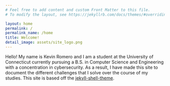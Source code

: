 ```yaml
---
# Feel free to add content and custom Front Matter to this file.
# To modify the layout, see https://jekyllrb.com/docs/themes/#overriding-theme-defaults

layout: home
permalink: /
permalink_name: /home
title: Welcome!
detail_image: assets/site_logo.png
---
```


Hello! My name is Kevin Romero and I am a student at the University of Connecticut currently pursuing a B.S. in Computer Science and Engineering with a concentration in cybersecurity. As a result, I have made this site to document the different challenges that I solve over the course of my studies. This site is based off the [jekyll-shell-theme](https://github.com/tareqdandachi/jekyll-shell-theme).
